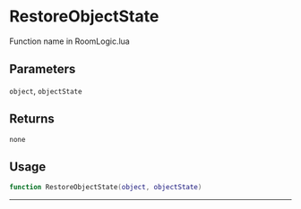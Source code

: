 # RestoreObjectState
Function name in RoomLogic.lua
## Parameters
`object`, `objectState`
## Returns
`none`
## Usage
```lua
function RestoreObjectState(object, objectState)
```
---

